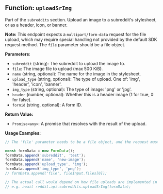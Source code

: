 ## Function: `uploadSrImg`

Part of the `subreddits` section. Upload an image to a subreddit's stylesheet, or as a header, icon, or banner.

**Note:** This endpoint expects a `multipart/form-data` request for the file upload, which may require special handling not provided by the default SDK request method. The `file` parameter should be a file object.

**Parameters:**

- `subreddit` (string): The subreddit to upload the image to.
- `file`: The image file to upload (max 500 KiB).
- `name` (string, optional): The name for the image in the stylesheet.
- `upload_type` (string, optional): The type of upload. One of: 'img', 'header', 'icon', 'banner'.
- `img_type` (string, optional): The type of image: 'png' or 'jpg'.
- `header` (number, optional): Whether this is a header image (1 for true, 0 for false).
- `formid` (string, optional): A form ID.

**Return Value:**

- `Promise<any>`: A promise that resolves with the result of the upload.

**Usage Examples:**

```typescript
// The 'file' parameter needs to be a file object, and the request must be multipart/form-data.

const formData = new FormData();
formData.append('subreddit', 'test');
formData.append('name', 'new-image');
formData.append('upload_type', 'img');
formData.append('img_type', 'png');
// formData.append('file', fileInput.files[0]);

// The actual call would depend on how file uploads are implemented in the SDK.
// e.g. await reddit.api.subreddits.uploadSrImg(formData);
```

